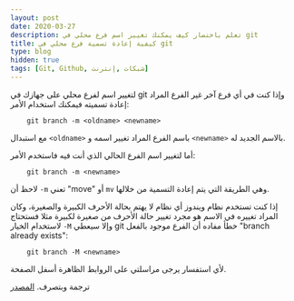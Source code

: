 ```yaml
---
layout: post
date: 2020-03-27
description: تعلم باختصار كيف يمكنك تغيير اسم فرع محلي في git
title: كيفية إعادة تسمية فرع محلي في git
type: blog
hidden: true
tags: [Git, Github, شبكات ,إنترنت]
---
```



لتغيير اسم لفرع محلي على جهازك في git وإذا كنت في أي فرع آخر غير الفرع المراد إعادة تسميته فيمكنك استخدام الأمر:

        git branch -m <oldname> <newname>

مع استبدال `<oldname>` باسم الفرع المراد تغيير اسمه و `<newname>` بالاسم الجديد له.

أما لتغيير اسم الفرع الحالي الذي أنت فيه فاستخدم الأمر:

        git branch -m <newname>

لاحظ أن `-m` تعني "move" أو `mv` وهي الطريقة التي يتم إعادة التسمية من خلالها.

إذا كنت تستخدم نظام ويندوز أي نظام لا يهتم بحالة الأحرف الكبيرة والصغيرة، وكان المراد تغييره في الاسم هو مجرد تغيير حالة الأحرف من صغيرة لكبيرة مثلا فستحتاج لاستخدام الخيار `-M` وإلا سيعطي git خطأ مفاده أن الفرع موجود بالفعل "branch already exists": 

        git branch -M <newname>



ﻷي استفسار يرجى مراسلتي على الروابط الظاهرة أسفل الصفحة.

ترجمة وبتصرف. [المصدر](https://stackoverflow.com/questions/6591213/how-do-i-rename-a-local-git-branch)

